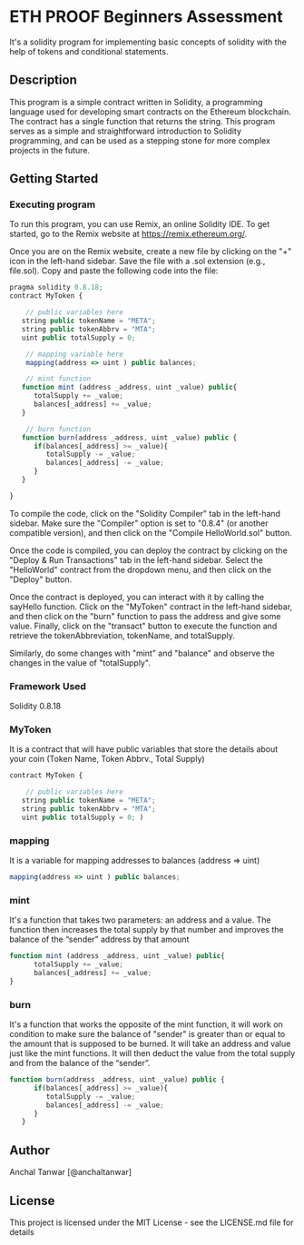 # ETH PROOF Beginners Assessment
It's a solidity program for implementing basic concepts of solidity with the help of tokens and conditional statements.

## Description
This program is a simple contract written in Solidity, a programming language used for developing smart contracts on the Ethereum blockchain. The contract has a single function that returns the string. This program serves as a simple and straightforward introduction to Solidity programming, and can be used as a stepping stone for more complex projects in the future.

## Getting Started

### Executing program

To run this program, you can use Remix, an online Solidity IDE. To get started, go to the Remix website at https://remix.ethereum.org/.

Once you are on the Remix website, create a new file by clicking on the "+" icon in the left-hand sidebar. Save the file with a .sol extension (e.g., file.sol). Copy and paste the following code into the file:
```javascript
pragma solidity 0.8.18;
contract MyToken {

    // public variables here
   string public tokenName = "META";
   string public tokenAbbrv = "MTA";
   uint public totalSupply = 0;

    // mapping variable here
    mapping(address => uint ) public balances; 

    // mint function
   function mint (address _address, uint _value) public{
      totalSupply += _value;
      balances[_address] += _value;
   }

    // burn function
   function burn(address _address, uint _value) public {
      if(balances[_address] >= _value){
         totalSupply -= _value;
         balances[_address] -= _value;
      }
   }

}
```


To compile the code, click on the "Solidity Compiler" tab in the left-hand sidebar. Make sure the "Compiler" option is set to "0.8.4" (or another compatible version), and then click on the "Compile HelloWorld.sol" button.

Once the code is compiled, you can deploy the contract by clicking on the "Deploy & Run Transactions" tab in the left-hand sidebar. Select the "HelloWorld" contract from the dropdown menu, and then click on the "Deploy" button.

Once the contract is deployed, you can interact with it by calling the sayHello function. Click on the "MyToken" contract in the left-hand sidebar, and then click on the "burn" function to pass the address and give some value. Finally, click on the "transact" button to execute the function and retrieve the tokenAbbreviation, tokenName, and totalSupply.

 Similarly, do some changes with "mint" and "balance" and observe the changes in the value of "totalSupply".
 
 ### Framework Used
Solidity 0.8.18


### MyToken
It is a contract that will have public variables that store the details about your coin (Token Name, Token Abbrv., Total Supply)
```javascript
contract MyToken {

    // public variables here
   string public tokenName = "META";
   string public tokenAbbrv = "MTA";
   uint public totalSupply = 0; )
```

### mapping
It is a variable for mapping addresses to balances (address => uint)
```javascript
mapping(address => uint ) public balances;
```

### mint
It's a function that takes two parameters: an address and a value. 
The function then increases the total supply by that number and improves the balance of the “sender” address by that amount
```javascript
function mint (address _address, uint _value) public{
      totalSupply += _value;
      balances[_address] += _value;
}
```

### burn
It's a function that works the opposite of the mint function, it will work on condition to make sure the balance of "sender" is greater than or equal 
       to the amount that is supposed to be burned.
It will take an address and value just like the mint functions. It will then deduct the value from the total supply and from the balance of the “sender”.
```javascript
function burn(address _address, uint _value) public {
      if(balances[_address] >= _value){
         totalSupply -= _value;
         balances[_address] -= _value;
      }
   }
```

## Author
Anchal Tanwar
[@anchaltanwar]

## License
This project is licensed under the MIT License - see the LICENSE.md file for details
